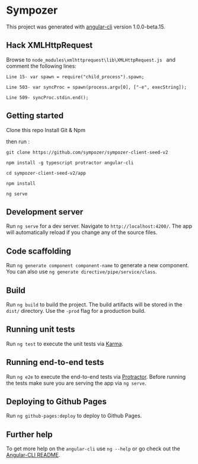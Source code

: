 # Sympozer

This project was generated with [angular-cli](https://github.com/angular/angular-cli) version 1.0.0-beta.15.

## Hack XMLHttpRequest

Browse to `node_modules\xmlhttprequest\lib\XMLHttpRequest.js ` and comment the following lines:

`Line 15- var spawn = require("child_process").spawn; `

`Line 503- var syncProc = spawn(process.argv[0], ["-e", execString]);`

`Line 509- syncProc.stdin.end();`

## Getting started

Clone this repo
Install Git & Npm

then run :

`git clone https://github.com/sympozer/sympozer-client-seed-v2 `

`npm install -g typescript protractor angular-cli`

`cd sympozer-client-seed-v2/app`

`npm install`

`ng serve`

## Development server
Run `ng serve` for a dev server. Navigate to `http://localhost:4200/`. The app will automatically reload if you change any of the source files.

## Code scaffolding

Run `ng generate component component-name` to generate a new component. You can also use `ng generate directive/pipe/service/class`.

## Build

Run `ng build` to build the project. The build artifacts will be stored in the `dist/` directory. Use the `-prod` flag for a production build.

## Running unit tests

Run `ng test` to execute the unit tests via [Karma](https://karma-runner.github.io).

## Running end-to-end tests

Run `ng e2e` to execute the end-to-end tests via [Protractor](http://www.protractortest.org/). 
Before running the tests make sure you are serving the app via `ng serve`.

## Deploying to Github Pages

Run `ng github-pages:deploy` to deploy to Github Pages.

## Further help

To get more help on the `angular-cli` use `ng --help` or go check out the [Angular-CLI README](https://github.com/angular/angular-cli/blob/master/README.md).
